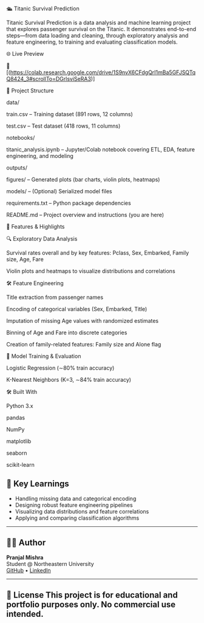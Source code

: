 🛳️ Titanic Survival Prediction

Titanic Survival Prediction is a data analysis and machine learning project that explores passenger survival on the Titanic. It demonstrates end-to-end steps—from data loading and cleaning, through exploratory analysis and feature engineering, to training and evaluating classification models.

🌐 Live Preview

🔗 [(https://colab.research.google.com/drive/1S9nvX6CFdgQrI1mBa5GFJSQTqQ8424_3#scrollTo=DGrlsviSeRA3)]

📁 Project Structure

data/

train.csv – Training dataset (891 rows, 12 columns)

test.csv  – Test dataset (418 rows, 11 columns)

notebooks/

titanic_analysis.ipynb – Jupyter/Colab notebook covering ETL, EDA, feature engineering, and modeling

outputs/

figures/ – Generated plots (bar charts, violin plots, heatmaps)

models/  – (Optional) Serialized model files

requirements.txt – Python package dependencies

README.md        – Project overview and instructions (you are here)


🎯 Features & Highlights

🔍 Exploratory Data Analysis

Survival rates overall and by key features: Pclass, Sex, Embarked, Family size, Age, Fare

Violin plots and heatmaps to visualize distributions and correlations

🛠️ Feature Engineering

Title extraction from passenger names

Encoding of categorical variables (Sex, Embarked, Title)

Imputation of missing Age values with randomized estimates

Binning of Age and Fare into discrete categories

Creation of family-related features: Family size and Alone flag

🤖 Model Training & Evaluation

Logistic Regression (∼80% train accuracy)

K-Nearest Neighbors (K=3, ∼84% train accuracy)

🛠️ Built With

Python 3.x

pandas

NumPy

matplotlib

seaborn

scikit-learn

## 🔎 Key Learnings

- Handling missing data and categorical encoding  
- Designing robust feature engineering pipelines  
- Visualizing data distributions and feature correlations  
- Applying and comparing classification algorithms  

---


## 👨‍💻 Author

**Pranjal Mishra**  
Student @ Northeastern University  
[GitHub](https://github.com/pranjalmishra) • [LinkedIn](https://www.linkedin.com/in/pranjalmishra)

---

📄 License
This project is for educational and portfolio purposes only. No commercial use intended.
---
